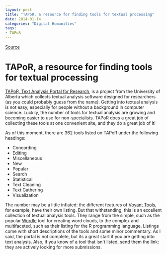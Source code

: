 ```yaml
---
layout: post
title: "TAPoR, a resource for finding tools for textual processing"
date: 2014-01-14
categories: "Digital Humanities"
tags:
- TAPoR
---
```

[Source](http://danielgriff.in/2014/tapor-a-resource-for-finding-tools-for-textual-processing/ "Permalink to TAPoR, a resource for finding tools for textual processing")

# TAPoR, a resource for finding tools for textual processing

[TAPoR, Text Analysis Portal for Research][1], is a project from the University of Alberta which collects textual analysis software designed for researchers (as you could probably guess from the name). Getting into textual analysis is not easy, especially for people without a background in computer science. Luckily, the number of tools for textual analysis are growing and becoming easier to use for non-specialists. TAPoR does a great job of collecting these tools at one convenient site, and they do a great job of it!

As of this moment, there are 362 tools listed on TAPoR under the following headings:

* Concording
* Editing
* Miscellaneous
* New
* Popular
* Search
* Statistical
* Text Cleaning
* Text Gathering
* Visualization

The number may be a little inflated: the different features of [Voyant Tools][2], for example, have their own listing. But that withstanding, this is an excellent collection of textual analysis tools. They range from the simple, such as the popular [Wordle][3] tool for creating word clouds, to the complex and multifaceted, such as their listing for the R programming language. Listings come with short descriptions of the tools and some minor commentary. As I said, the portal is not complete, but its a great start if you are getting into text analysis. Also, if you know of a tool that isn't listed, send them the link: they are actively looking for more submissions.

[1]: http://tapor.ca/ "TAPoR"
[2]: http://voyant-tools.org/ "Voyant Tools"
[3]: http://www.wordle.net/ "Wordle"
